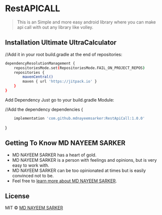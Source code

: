 # RestAPICALL
> This is an Simple and more easy android library where you can make api call with out any library like volley.

## Installation Ultimate UltraCalculator

//Add it in your root build.gradle at the end of repositories:

```bash
dependencyResolutionManagement {
	repositoriesMode.set(RepositoriesMode.FAIL_ON_PROJECT_REPOS)
	repositories {
		mavenCentral()
		maven { url 'https://jitpack.io' }
	}
}
```

Add Dependency Just go to your build.gradle Module:

//Add the dependency
dependencies {
```bash
	implementation 'com.github.mdnayeemsarker:RestApiCall:1.0.0'
```
}

## Getting To Know MD NAYEEM SARKER

* MD NAYEEM SARKER has a heart of gold.
* MD NAYEEM SARKER is a person with feelings and opinions, but is very easy to work with.
* MD NAYEEM SARKER can be too opinionated at times but is easily convinced not to be.
* Feel free to [learn more about MD NAYEEM SARKER](https://github.com/mdnayeemsarker).

## License

MIT © [MD NAYEEM SARKER](https://github.com/mdnayeemsarker)
